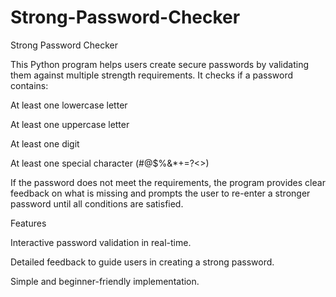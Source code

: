 # Strong-Password-Checker
Strong Password Checker

This Python program helps users create secure passwords by validating them against multiple strength requirements. It checks if a password contains:

At least one lowercase letter

At least one uppercase letter

At least one digit

At least one special character (#@$%&*+=?<>)

If the password does not meet the requirements, the program provides clear feedback on what is missing and prompts the user to re-enter a stronger password until all conditions are satisfied.

Features

Interactive password validation in real-time.

Detailed feedback to guide users in creating a strong password.

Simple and beginner-friendly implementation.
